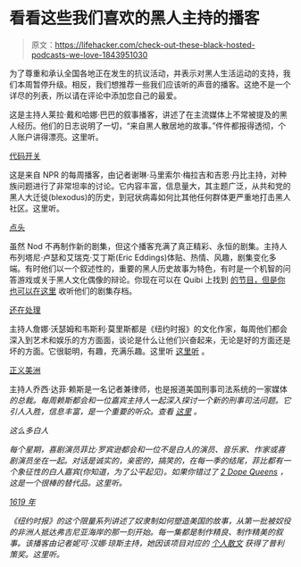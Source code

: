 # 看看这些我们喜欢的黑人主持的播客

> 原文：<https://lifehacker.com/check-out-these-black-hosted-podcasts-we-love-1843951030>

为了尊重和承认全国各地正在发生的抗议活动，并表示对黑人生活运动的支持，我们本周暂停升级。相反，我们想推荐一些我们应该听的声音的播客。这绝不是一个详尽的列表，所以请在评论中添加您自己的最爱。



这是主持人莱拉·戴和哈娜·巴巴的叙事播客，讲述了在主流媒体上不常被提及的黑人经历。他们的日志说明了一切，“来自黑人散居地的故事。”件件都报得透彻，个人账户讲得漂亮。这里听。

[代码开关](https://www.npr.org/podcasts/510312/codeswitch)

这是来自 NPR 的每周播客，由记者谢琳·马里索尔·梅拉吉和吉恩·丹比主持，对种族问题进行了非常坦率的讨论。它内容丰富，信息量大，其主题广泛，从共和党的黑人大迁徙(blexodus)的历史，到冠状病毒如何比其他任何群体更严重地打击黑人社区。这里听。

[点头](https://gimletmedia.com/shows/the-nod/episodes)

虽然 Nod 不再制作新的剧集，但这个播客充满了真正精彩、永恒的剧集。主持人布列塔尼·卢瑟和艾瑞克·艾丁斯(Eric Eddings)体贴、热情、风趣，剧集变化多端。有时他们以一个叙述性的，重要的黑人历史故事为特色，有时是一个机智的问答游戏或关于黑人文化偶像的辩论。你现在可以在 Quibi 上找到 [的节目，但是你也可以在这里](https://quibi.com/shows/the-nod-with-brittany--eric-495/?gclid=Cj0KCQjww_f2BRC-ARIsAP3zarHRQnew2zfmCvK0gKMAigcfbOPHNVwFLYodRjZWOkGmLJYDtP-iqogaAhzEEALw_wcB) 收听他们的剧集存档。

[还在处理](https://www.nytimes.com/column/still-processing-podcast)

主持人詹娜·沃瑟姆和韦斯利·莫里斯都是《纽约时报》的文化作家，每周他们都会深入到艺术和娱乐的方方面面，谈论是什么让他们兴奋起来，无论是好的方面还是坏的方面。它很聪明，有趣，充满乐趣。这里听 [这里听](https://podcasts.apple.com/us/podcast/still-processing/id1151436460) 。

[正义美洲](https://theappeal.org/topics/justice-in-america/)

主持人乔西·达菲·赖斯是一名记者兼律师，也是报道美国刑事司法系统的一家媒体[](https://theappeal.org/)*的总裁。每周赖斯都会和一位嘉宾主持人一起深入探讨一个新的刑事司法问题。它引人入胜，信息丰富，是一个重要的听众。查看 [这里](https://podcasts.apple.com/us/podcast/justice-in-america/id1410847713) 。*

 *这么多白人*

*每个星期，喜剧演员菲比·罗宾逊都会和一位不是白人的演员、音乐家、作家或喜剧演员坐在一起。对话是诚实的，亲密的，搞笑的，在每一季的结尾，菲比都有一个象征性的白人嘉宾(你知道，为了公平起见)。如果你错过了 [2 Dope Queens](https://www.wnycstudios.org/podcasts/dopequeens) ，这是一个很棒的替代品。这里听。*

*[1619 年](https://www.nytimes.com/2020/01/23/podcasts/1619-podcast.html)* 

*《纽约时报》的这个限量系列讲述了奴隶制如何塑造美国的故事，从第一批被奴役的非洲人抵达弗吉尼亚海岸的那一刻开始。每一集都是制作精良、制作精美的叙事。该播客由记者妮可·汉娜·琼斯主持，她因该项目对应的 [个人散文](https://www.pulitzer.org/winners/nikole-hannah-jones-new-york-times) 获得了普利策奖。这里听。*